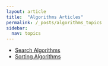```yaml
---
layout: article
title:  "Algorithms Articles"
permalink: /_posts/algorithms_topics
sidebar:
  nav: topics
---
```


- [Search Algorithms](/_posts/c-c++/ds_algorithms/search)
- [Sorting Algorithms](/_posts/c-c++/ds_algorithms/sorting)

